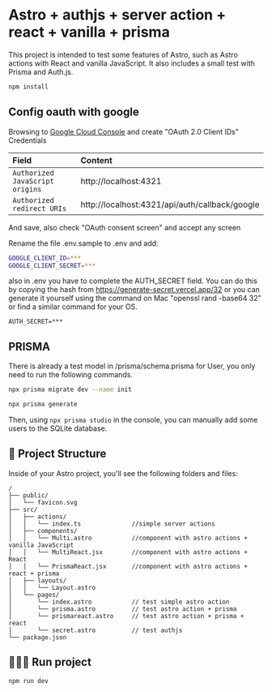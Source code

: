 # Astro + authjs + server action + react + vanilla + prisma

This project is intended to test some features of Astro, such as Astro actions with React and vanilla JavaScript. It also includes a small test with Prisma and Auth.js.

```sh
npm install

```

## Config oauth with google

Browsing to [Google Cloud Console](https://console.cloud.google.com/apis/credentials) and create "OAuth 2.0 Client IDs" Credentials

| Field                           | Content                                        |
| :------------------------------ | :--------------------------------------------- |
| `Authorized JavaScript origins` | http://localhost:4321                          |
| `Authorized redirect URIs`      | http://localhost:4321/api/auth/callback/google |

And save, also check "OAuth consent screen" and accept any screen

Rename the file .env.sample to .env and add:

```sh
GOOGLE_CLIENT_ID=***
GOOGLE_CLIENT_SECRET=***
```

also in .env you have to complete the AUTH_SECRET field. You can do this by copying the hash from https://generate-secret.vercel.app/32 or you can generate it yourself using the command on Mac "openssl rand -base64 32" or find a similar command for your OS.

`AUTH_SECRET=***`

## PRISMA

There is already a test model in /prisma/schema.prisma for User, you only need to run the following commands.

```sh
npx prisma migrate dev --name init

npx prisma generate

```

Then, using `npx prisma studio` in the console, you can manually add some users to the SQLite database.

## 🚀 Project Structure

Inside of your Astro project, you'll see the following folders and files:

```text
/
├── public/
│   └── favicon.svg
├── src/
│   ├── actions/
│   │   └── index.ts              //simple server actions
│   ├── components/
│   │   └── Multi.astro           //component with astro actions + vanilla JavaScript
│   │   └── MultiReact.jsx        //component with astro actions + React
│   │   └── PrismaReact.jsx       //component with astro actions + react + prisma
│   ├── layouts/
│   │   └── Layout.astro
│   └── pages/
│       └── index.astro           // test simple astro action
│       └── prisma.astro          // test astro action + prisma
│       └── prismareact.astro     // test astro action + prisma + react
│       └── secret.astro          // test authjs
└── package.json
```

## 🏃🏻‍♂️ Run project

```sh
npm run dev

```
